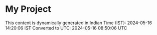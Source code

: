 # My Project

This content is dynamically generated in Indian Time (IST): 2024-05-16 14:20:06 IST
Converted to UTC: 2024-05-16 08:50:06 UTC
